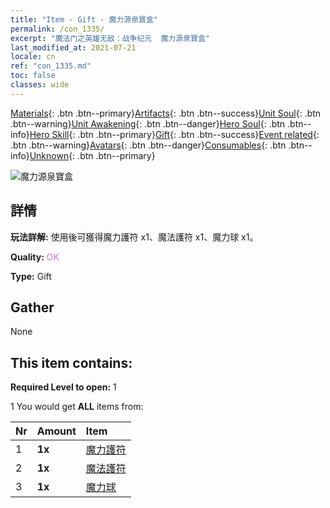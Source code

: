 ```yaml
---
title: "Item - Gift - 魔力源泉寶盒"
permalink: /con_1335/
excerpt: "魔法门之英雄无敌：战争纪元  魔力源泉寶盒"
last_modified_at: 2021-07-21
locale: cn
ref: "con_1335.md"
toc: false
classes: wide
---
```

 [Materials](/ItemsCN/){: .btn .btn--primary}[Artifacts](/ItemsCN/Artifacts/){: .btn .btn--success}[Unit Soul](/ItemsCN/UnitSoul/){: .btn .btn--warning}[Unit Awakening](/ItemsCN/UnitAwakening/){: .btn .btn--danger}[Hero Soul](/ItemsCN/HeroSoul/){: .btn .btn--info}[Hero Skill](/ItemsCN/HeroSkill/){: .btn .btn--primary}[Gift](/ItemsCN/Gift/){: .btn .btn--success}[Event related](/ItemsCN/Events/){: .btn .btn--warning}[Avatars](/ItemsCN/Avatars/){: .btn .btn--danger}[Consumables](/ItemsCN/Consumables/){: .btn .btn--info}[Unknown](/ItemsCN/Unknown/){: .btn .btn--primary}

 ![魔力源泉寶盒](/images/t/i_906012.png)

## 詳情
 **玩法詳解:** 使用後可獲得魔力護符 x1、魔法護符 x1、魔力球 x1。

 **Quality:** <span style="color: #DA70D6">OK</span>

 **Type:** Gift

## Gather

  None

## This item contains:

 **Required Level to open:** 1

 1 You would get **ALL** items  from:

  | Nr | Amount |     Item    |
  |:---|:-------|:------------|
  | 1 |  **1x** | [魔力護符](/cn/Items/art_112/) |  | 
  | 2 |  **1x** | [魔法護符](/cn/Items/art_113/) |  | 
  | 3 |  **1x** | [魔力球](/cn/Items/art_114/) |  | 
